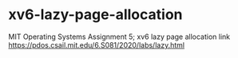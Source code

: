 # xv6-lazy-page-allocation
MIT Operating Systems Assignment 5; xv6 lazy page allocation
link https://pdos.csail.mit.edu/6.S081/2020/labs/lazy.html
